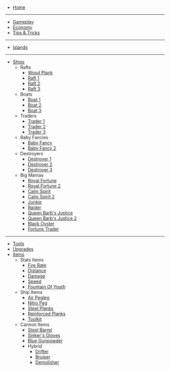 
- [Home](/)
---
* [Gameplay](/pages/gameplay.md)
* [Economy](/pages/economy.md)
* [Tips & Tricks](/pages/tips.md)
---
* [Islands](/pages/islands.md)
---
* [Ships](/pages/ships.md)
    * Rafts
        * [Wood Plank](/pages/ships/rafts/woodplank.md)
        * [Raft 1](/pages/ships/rafts/raft1.md)
        * [Raft 2](/pages/ships/rafts/raft2.md)
        * [Raft 3](/pages/ships/rafts/raft3.md)
    * Boats
        * [Boat 1](/pages/ships/boats/boat1.md)
        * [Boat 2](/pages/ships/boats/boat2.md)
        * [Boat 3](/pages/ships/boats/boat3.md)
    * Traders
        * [Trader 1](/pages/ships/traders/trader1.md)
        * [Trader 2](/pages/ships/traders/trader2.md)
        * [Trader 3](/pages/ships/traders/trader3.md)
    * Baby Fancies
        * [Baby Fancy](/pages/ships/baby-fancies/babyfancy1.md)
        * [Baby Fancy 2](/pages/ships/baby-fancies/babyfancy2.md)
    * Destroyers
        * [Destroyer 1](/pages/ships/destroyers/destroyer1.md)
        * [Destroyer 2](/pages/ships/destroyers/destroyer2.md)
        * [Destroyer 3](/pages/ships/destroyers/destroyer3.md)
    * Big Mamas
        * [Royal Fortune](/pages/ships/big-mamas/royalfortune.md)
        * [Royal Fortune 2](/pages/ships/big-mamas/royalfortune2.md)
        * [Calm Spirit](/pages/ships/big-mamas/calmspirit.md)
        * [Calm Spirit 2](/pages/ships/big-mamas/calmspirit2.md)
        * [Junkie](/pages/ships/big-mamas/junkie.md)
        * [Raider](/pages/ships/big-mamas/raider.md)
        * [Queen Barb's Justice](/pages/ships/big-mamas/qbj.md)
        * [Queen Barb's Justice 2](/pages/ships/big-mamas/qbj2.md)
        * [Black Oyster](/pages/ships/big-mamas/blackoyster.md)
        * [Fortune Trader](/pages/ships/big-mamas/fortunetrader.md)
---
* [Tools](/pages/tools.md)
* [Upgrades](/pages/upgrades.md)
* [Items](/pages/items.md)
    * Stats Items
        * [Fire Rate](/pages/items/stats/firerate.md)
        * [Distance](/pages/items/stats/distance.md)
        * [Damage](/pages/items/stats/damage.md)
        * [Speed](/pages/items/stats/speed.md)
        * [Fountain Of Youth](/pages/items/stats/fountain.md)
    * Ship Items
        * [Air Pegleg](/pages/items/ship/airpegleg.md)
        * [Nitro Peg](/pages/items/ship/nitropeg.md)
        * [Steel Planks](/pages/items/ship/steelplanks.md)
        * [Reinforced Planks](/pages/items/ship/reinforcedplanks.md)
        * [Toolkit](/pages/items/ship/toolkit.md)
    * Cannon Items
        * [Steel Barrel](/pages/items/cannon/steelbarrel.md)
        * [Sinker's Gloves](/pages/items/cannon/sinkersgloves.md)
        * [Blue Gunpowder](/pages/items/cannon/bluegunpowder.md)
        * Hybrid
            * [Drifter](/pages/items/cannon/hybrid/drifter.md)
            * [Bruiser](/pages/items/cannon/hybrid/bruiser.md)
            * [Demolisher](/pages/items/cannon/hybrid/demolisher.md)
